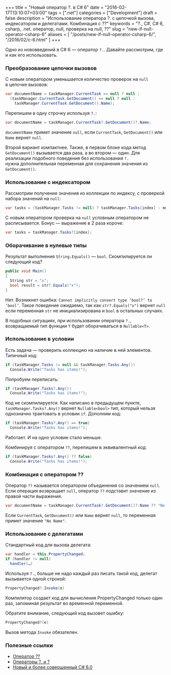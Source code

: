 +++
title = "Новый оператор ?. в C# 6"
date = "2016-02-17T13:10:07+03:00"
tags = [".net"]
categories = ["Development"]
draft = false
description = "Использование оператора ?. с цепочкой вызова, индексатором и делегатами. Комбинация с ??"
keywords = "?., C#, C# 6, csharp, .net. оператор, null, проверка на null, ??"
slug = "new-if-null-operator-csharp-6"
aliases = [
    "/posts/new-if-null-operator-csharp-6/",
    "/2016/02/c-6.html"
]
+++

Одно из нововведений в С# 6 — оператор `?.`. Давайте рассмотрим, где и как его использовать.

### Преобразование цепочки вызовов
С новым оператором уменьшается количество проверок на `null` в цепочке вызовов:
``` csharp
var documentName = taskManager.CurrentTask == null ? null :
  (taskManager.CurrentTask.GetDocument() == null ? null :
    taskManager.CurrentTask.GetDocument().Name);
```

Перепишем в одну строчку используя `?.`:
``` csharp
var documentName = taskManager.CurrentTask?.GetDocument()?.Name;
```

`documentName` примет значение `null`, если `CurrentTask`, `GetDocument()` или `Name` вернет `null`.

Второй вариант компактнее. Также, в первом блоке кода метод `GetDocument()` вызывается два раза, а во втором — один. Для реализации подобного поведения без использования `?.` нужна дополнительная переменная для сохранения значения из `GetDocument()`.

### Использование с индексатором
Рассмотрим получение значения из коллекции по индексу, с проверкой набора значений на `null`:
``` csharp
var tasks = (taskManager.Tasks != null) ? taskManager.Tasks[index] : null;
```

С новым оператором проверка на `null` условным оператором не расписывается. Бонус — выражение в 2 раза короче:
``` csharp
var tasks = taskManager.Tasks?[index];
```

### Оборачивание в нулевые типы
Результат выполнения `String.Equals()` — `bool`. Скомпилируется ли следующий код?
``` csharp
public void Main()
{
  String str = "x";
  bool result = str?.Equals("x");
}
```

Нет. Возникнет ошибка: `Cannot implicitly convert type ’bool?’ to ’bool’`. Такое поведение ожидаемо, так как `str?.Equals("x")` вернет `null` если переменная `str` не инициализирована и `bool` в остальных случаях.

В подобных ситуациях, при использовании оператора `?.`, возвращаемый тип функции `T` будет оборачиваться в `Nullable<T>`.

### Использование в условии
Есть задача — проверить коллекцию на наличие в ней элементов. Типичный код:
``` csharp
if (taskManager.Tasks != null && taskManager.Tasks.Any())
  Console.Write("Tasks has items!");
```

Попробуем переписать:
``` csharp
if (taskManager.Tasks?.Any())
  Console.Write("Tasks has items!");
```

Код не скомпилируется. Как написано в предыдущем пункте, `taskManager.Tasks?.Any()` вернет `Nullable<bool>` тип, который нельзя однозначно трактовать в условии `if`. Дополним код:
``` csharp
if (taskManager.Tasks?.Any() == true)
  Console.Write("Tasks has items!");
```

Работает. И на одно условие стало меньше.

Комбинируя с оператором `??`, перепишем в эквивалентный код:
``` csharp
if (taskManager.Tasks?.Any() ?? false)
  Console.Write("Tasks has items!");
```

### Комбинация с оператором ??
Оператор `??` называется оператором объединения со значением `null`. Если операция возвращает `null`, оператор `??` подставит значение из правой части выражения.

``` csharp
var documentName = taskManager.CurrentTask?.GetDocument()?.Name ?? "No Name";
```

Если `CurrentTask`, `GetDocument()` или `Name` вернет `null`, то переменная примет значение `"No Name"`.

### Использование с делегатами
Стандартный код для вызова делегата:
``` csharp
var handler = this.PropertyChanged;
if (handler != null)
  handler(…)
```

Используя `?.`, больше не надо каждый раз писать такой код, делегат вызывается одной строкой:
``` csharp
PropertyChanged?.Invoke(e)
```

Компилятор создает код для вычисления PropertyChanged только один раз, запоминая результат во временной переменной.

Обратите внимание, следующий код вызовет ошибку:
``` csharp
PropertyChanged?(e)
```

Вызов метода `Invoke` обязателен.

### Полезные ссылки
* [Оператор ??](https://msdn.microsoft.com/ru-ru/library/ms173224.aspx)
* [Операторы ?. и ?](https://msdn.microsoft.com/ru-RU/library/dn986595.aspx)
* [Новый и более совершенный C# 6.0](https://msdn.microsoft.com/ru-ru/magazine/dn802602.aspx)
